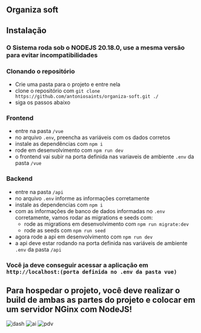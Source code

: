 ## Organiza soft

## Instalação
### O Sistema roda sob o NODEJS 20.18.0, use a mesma versão para evitar incompatibilidades

### Clonando o repositório
- Crie uma pasta para o projeto e entre nela
- clone o repositório com `git clone https://github.com/antoniosaints/organiza-soft.git ./`
- siga os passos abaixo

### Frontend
- entre na pasta `/vue`
- no arquivo `.env`, preencha as variáveis com os dados corretos
- instale as dependências com `npm i`
- rode em desenvolvimento com `npm run dev`
- o frontend vai subir na porta definida nas variaveis de ambiente `.env` da pasta `/vue`

### Backend
- entre na pasta `/api`
- no arquivo `.env` informe as informações corretamente
- instale as dependencias com `npm i`
- com as informações de banco de dados informadas no `.env` corretamente, vamos rodar as migrations e seeds com:
    * rode as migrations em desenvolvimento com `npm run migrate:dev`
    * rode as seeds com `npm run seed`
- agora rode a api em desenvolvimento com `npm run dev` 
- a api deve estar rodando na porta definida nas variáveis de ambiente `.env` da pasta `/api`

### Você ja deve conseguir acessar a aplicação em `http://localhost:(porta definida no .env da pasta vue)`

## Para hospedar o projeto, você deve realizar o build de ambas as partes do projeto e colocar em um servidor NGinx com NodeJS!

![dash](https://github.com/user-attachments/assets/c4f66bc8-bf68-445f-b144-2631af12fa2a)
![ai](https://github.com/user-attachments/assets/9f0f563e-bbf3-4922-aa0a-305e7cb3d044)
![pdv](https://github.com/user-attachments/assets/46aef8d1-4255-49e8-80d2-267995a2e19d)
